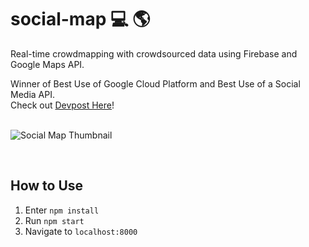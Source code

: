 # social-map :computer: :earth_americas:
Real-time crowdmapping with crowdsourced data using Firebase and Google Maps API. 

Winner of Best Use of Google Cloud Platform and Best Use of a Social Media API.
<br />
Check out [Devpost Here](https://devpost.com/software/social-map)!
<br />
<br />


![Social Map Thumbnail](https://challengepost-s3-challengepost.netdna-ssl.com/photos/production/software_thumbnail_photos/000/774/453/datas/medium.png)


<br />

## How to Use
  1. Enter `npm install`
  2. Run `npm start`
  3. Navigate to `localhost:8000`

